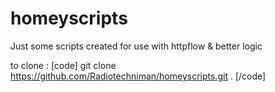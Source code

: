 # homeyscripts

Just some scripts created for use with httpflow & better logic

to clone : 
[code]
git clone https://github.com/Radiotechniman/homeyscripts.git .
[/code]

